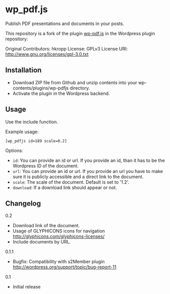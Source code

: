 # wp_pdf.js

Publish PDF presentations and documents in your posts.

This repository is a fork of the plugin [wp-pdf.js](https://wordpress.org/plugins/wp-pdfjs) in the Wordpress plugin repository:

Original Contributors: hkropp
License: GPLv3 
License URI: http://www.gnu.org/licenses/gpl-3.0.txt

## Installation

- Download ZIP file from Github and unzip contents into your wp-contents/plugins/wp-pdfjs directory.
- Activate the plugin in the Wordpress backend.

## Usage

Use the include function.

Example usage:

    [wp_pdfjs id=189 scale=0.2]

Options:

* `id`: You can provide an id or url. If you provide an id, than it has to be the Wordpress ID of the document.
* `url`: You can provide an id or url. If you provide an url you have to make sure it is publicly accessible and a direct link to the document.
* `scale`: The scale of the document. Default is set to '1.2'.
* `download`: If a download link should appear or not.

## Changelog

0.2
* Download link of the document.
* Usage of GLYPHICONS icons for navigation http://glyphicons.com/glyphicons-licenses/ 
* Include documents by URL.

0.1.1
* Bugfix: Compatibility with s2Member plugin http://wordpress.org/support/topic/bug-report-11

0.1
* Initial release
